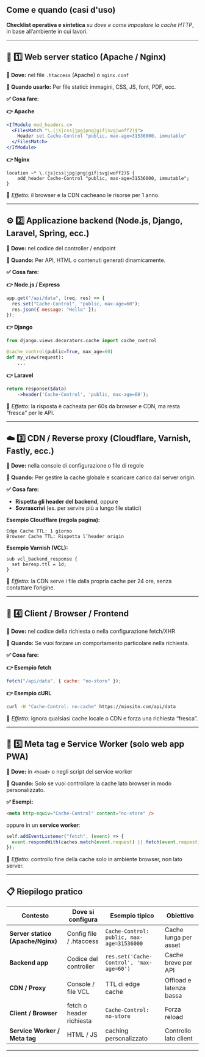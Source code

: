 ## Come e quando (casi d'uso)

**Checklist operativa e sintetica** su _dove e come impostare la cache HTTP_, in base all’ambiente in cui lavori.

---

## 🧱 **1️⃣ Web server statico (Apache / Nginx)**

**📍 Dove:** nel file `.htaccess` (Apache) o `nginx.conf`

**🎯 Quando usarlo:**
Per file statici: immagini, CSS, JS, font, PDF, ecc.

**✅ Cosa fare:**

**👉 Apache**

```apache
<IfModule mod_headers.c>
  <FilesMatch "\.(js|css|jpg|png|gif|svg|woff2)$">
    Header set Cache-Control "public, max-age=31536000, immutable"
  </FilesMatch>
</IfModule>
```

**👉 Nginx**

```nginx
location ~* \.(js|css|jpg|png|gif|svg|woff2)$ {
    add_header Cache-Control "public, max-age=31536000, immutable";
}
```

📌 _Effetto:_ il browser e la CDN cacheano le risorse per 1 anno.

---

## ⚙️ **2️⃣ Applicazione backend (Node.js, Django, Laravel, Spring, ecc.)**

**📍 Dove:** nel codice del controller / endpoint

**🎯 Quando:**
Per API, HTML o contenuti generati dinamicamente.

**✅ Cosa fare:**

**👉 Node.js / Express**

```js
app.get("/api/data", (req, res) => {
  res.set("Cache-Control", "public, max-age=60");
  res.json({ message: "Hello" });
});
```

**👉 Django**

```python
from django.views.decorators.cache import cache_control

@cache_control(public=True, max_age=60)
def my_view(request):
    ...
```

**👉 Laravel**

```php
return response($data)
    ->header('Cache-Control', 'public, max-age=60');
```

📌 _Effetto:_ la risposta è cacheata per 60s da browser e CDN, ma resta “fresca” per le API.

---

## ☁️ **3️⃣ CDN / Reverse proxy (Cloudflare, Varnish, Fastly, ecc.)**

**📍 Dove:** nella console di configurazione o file di regole

**🎯 Quando:**
Per gestire la cache globale e scaricare carico dal server origin.

**✅ Cosa fare:**

- **Rispetta gli header del backend**, oppure
- **Sovrascrivi** (es. per servire più a lungo file statici)

**Esempio Cloudflare (regola pagina):**

```
Edge Cache TTL: 1 giorno
Browser Cache TTL: Rispetta l’header origin
```

**Esempio Varnish (VCL):**

```vcl
sub vcl_backend_response {
  set beresp.ttl = 1d;
}
```

📌 _Effetto:_ la CDN serve i file dalla propria cache per 24 ore, senza contattare l’origine.

---

## 🧠 **4️⃣ Client / Browser / Frontend**

**📍 Dove:** nel codice della richiesta o nella configurazione fetch/XHR

**🎯 Quando:**
Se vuoi forzare un comportamento particolare nella richiesta.

**✅ Cosa fare:**

**👉 Esempio fetch**

```js
fetch("/api/data", { cache: "no-store" });
```

**👉 Esempio cURL**

```bash
curl -H "Cache-Control: no-cache" https://miosito.com/api/data
```

📌 _Effetto:_ ignora qualsiasi cache locale o CDN e forza una richiesta “fresca”.

---

## 🧩 **5️⃣ Meta tag e Service Worker (solo web app PWA)**

**📍 Dove:** in `<head>` o negli script del service worker

**🎯 Quando:**
Solo se vuoi controllare la cache lato browser in modo personalizzato.

**✅ Esempi:**

```html
<meta http-equiv="Cache-Control" content="no-store" />
```

oppure in un **service worker**:

```js
self.addEventListener("fetch", (event) => {
  event.respondWith(caches.match(event.request) || fetch(event.request));
});
```

📌 _Effetto:_ controllo fine della cache solo in ambiente browser, non lato server.

---

## 📋 **Riepilogo pratico**

| Contesto                          | Dove si configura        | Esempio tipico                            | Obiettivo               |
| --------------------------------- | ------------------------ | ----------------------------------------- | ----------------------- |
| **Server statico (Apache/Nginx)** | Config file / .htaccess  | `Cache-Control: public, max-age=31536000` | Cache lunga per asset   |
| **Backend app**                   | Codice del controller    | `res.set('Cache-Control', 'max-age=60')`  | Cache breve per API     |
| **CDN / Proxy**                   | Console / file VCL       | TTL di edge cache                         | Offload e latenza bassa |
| **Client / Browser**              | fetch o header richiesta | `Cache-Control: no-store`                 | Forza reload            |
| **Service Worker / Meta tag**     | HTML / JS                | caching personalizzato                    | Controllo lato client   |

---
